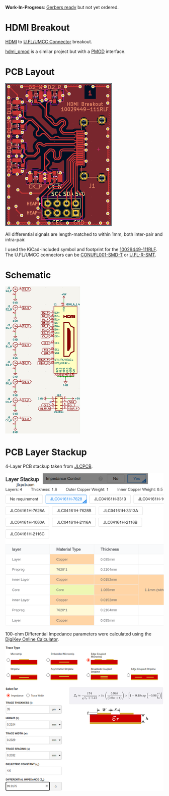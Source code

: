 **Work-In-Progress**: [Gerbers ready](https://github.com/mwrnd/HDMI_Breakout/releases/tag/v0.1-alpha) but not yet ordered.


# HDMI Breakout

[HDMI](https://en.wikipedia.org/wiki/HDMI) to [U.FL/UMCC Connector](https://en.wikipedia.org/wiki/Hirose_U.FL) breakout.

[hdmi_pmod](https://github.com/adwranovsky/hdmi_pmod) is a similar project but with a [PMOD](https://en.wikipedia.org/wiki/Pmod_Interface) interface.


# PCB Layout

![HDMI Breakout PCB Layout](img/HDMI_Breakout_PCB_Layout.png)

All differential signals are length-matched to within 1mm, both inter-pair and intra-pair.

I used the KiCad-included symbol and footprint for the [10029449-111RLF](https://www.digikey.com/en/products/detail/amphenol-cs-fci/10029449-111RLF/2785386). The U.FL/UMCC connectors can be [CONUFL001-SMD-T](https://www.trustedparts.com/en/search/CONUFL001-SMD-T) or [U.FL-R-SMT](https://www.trustedparts.com/en/search/U.FL-R-SMT).


# Schematic

![HDMI Breakout Schematic](img/HDMI_Breakout_Schematic.png)


# PCB Layer Stackup

4-Layer PCB stackup taken from [JLCPCB](https://jlcpcb.com/capabilities/pcb-capabilities).

![PCB Layer Stackup](img/Layer_Stackup.png)

100-ohm Differential Impedance parameters were calculated using the [DigiKey Online Calculator](https://www.digikey.com/en/resources/conversion-calculators/conversion-calculator-pcb-trace-impedance).

![PCB Differential Impedance Calculation](img/PCB_Impedance_100ohm_0.2329mm_0.2032mm_on_0.21mm_7628.png)

